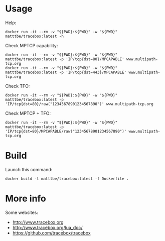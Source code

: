 Usage
=====

Help:

    docker run -it --rm -v "${PWD}:${PWD}" -w "${PWD}" matttbe/tracebox:latest -h

Check MPTCP capability:

    docker run -it --rm -v "${PWD}:${PWD}" -w "${PWD}" matttbe/tracebox:latest -p 'IP/tcp{dst=80}/MPCAPABLE' www.multipath-tcp.org
    docker run -it --rm -v "${PWD}:${PWD}" -w "${PWD}" matttbe/tracebox:latest -p 'IP/tcp{dst=443}/MPCAPABLE' www.multipath-tcp.org

Check TFO:

    docker run -it --rm -v "${PWD}:${PWD}" -w "${PWD}" matttbe/tracebox:latest -p 'IP/tcp{dst=80}/raw("12345678901234567890")' www.multipath-tcp.org

Check MPTCP + TFO:

    docker run -it --rm -v "${PWD}:${PWD}" -w "${PWD}" matttbe/tracebox:latest -p 'IP/tcp{dst=80}/MPCAPABLE/raw("12345678901234567890")' www.multipath-tcp.org

Build
=====

Launch this command:

    docker build -t matttbe/tracebox:latest -f Dockerfile .

More info
=========

Some websites:

* http://www.tracebox.org
* http://www.tracebox.org/lua_doc/
* https://github.com/tracebox/tracebox
